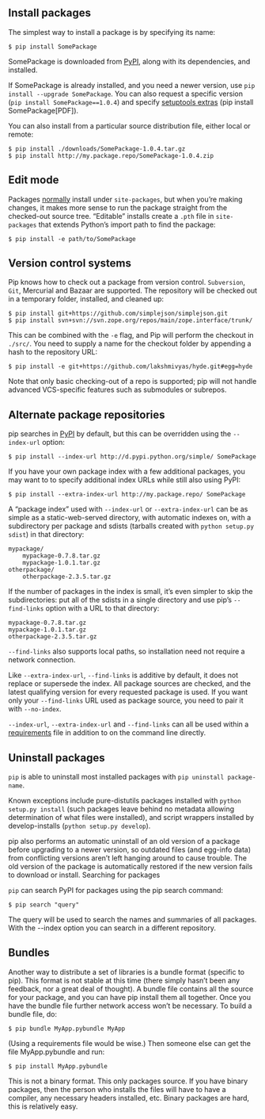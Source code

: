 ## Install packages

The simplest way to install a package is by specifying its name:

  ```shell
  $ pip install SomePackage
  ```

SomePackage is downloaded from [PyPI](http://www.pip-installer.org/en/latest/glossary.html#term-pypi), along with its dependencies, and installed.

If SomePackage is already installed, and you need a newer version, use `pip install --upgrade SomePackage`. You can also request a specific version (`pip install SomePackage==1.0.4`) and specify [setuptools extras](http://peak.telecommunity.com/DevCenter/setuptools#declaring-extras-optional-features-with-their-own-dependencies) (pip install SomePackage[PDF]).

You can also install from a particular source distribution file, either local or remote:

  ```shell
  $ pip install ./downloads/SomePackage-1.0.4.tar.gz
  $ pip install http://my.package.repo/SomePackage-1.0.4.zip
  ```

## Edit mode

Packages [normally](http://docs.python.org/install/index.html#how-installation-works) install under `site-packages`, but when you’re making changes, it makes more sense to run the package straight from the checked-out source tree. “Editable” installs create a `.pth` file in `site-packages` that extends Python’s import path to find the package:

  ```shell
  $ pip install -e path/to/SomePackage
  ```
## Version control systems

Pip knows how to check out a package from version control. `Subversion`, `Git`, Mercurial and Bazaar are supported. The repository will be checked out in a temporary folder, installed, and cleaned up:

  ```shell
  $ pip install git+https://github.com/simplejson/simplejson.git
  $ pip install svn+svn://svn.zope.org/repos/main/zope.interface/trunk/
  ```

This can be combined with the `-e` flag, and Pip will perform the checkout in `./src/`. You need to supply a name for the checkout folder by appending a hash to the repository URL:

  ```shell
  $ pip install -e git+https://github.com/lakshmivyas/hyde.git#egg=hyde
  ```

Note that only basic checking-out of a repo is supported; pip will not handle advanced VCS-specific features such as submodules or subrepos.

## Alternate package repositories

pip searches in [PyPI](http://www.pip-installer.org/en/latest/glossary.html#term-pypi) by default, but this can be overridden using the `--index-url` option:

  ```shell
  $ pip install --index-url http://d.pypi.python.org/simple/ SomePackage
  ```

If you have your own package index with a few additional packages, you may want to to specify additional index URLs while still also using PyPI:

  ```shell
  $ pip install --extra-index-url http://my.package.repo/ SomePackage
  ```

A “package index” used with `--index-url` or `--extra-index-url` can be as simple as a static-web-served directory, with automatic indexes on, with a subdirectory per package and sdists (tarballs created with `python setup.py sdist`) in that directory:

  ```shell
  mypackage/
      mypackage-0.7.8.tar.gz
      mypackage-1.0.1.tar.gz
  otherpackage/
      otherpackage-2.3.5.tar.gz
  ```
If the number of packages in the index is small, it’s even simpler to skip the subdirectories: put all of the sdists in a single directory and use pip’s `--find-links` option with a URL to that directory:

  ```shell
  mypackage-0.7.8.tar.gz
  mypackage-1.0.1.tar.gz
  otherpackage-2.3.5.tar.gz
  ```

`--find-links` also supports local paths, so installation need not require a network connection.

Like `--extra-index-url`, `--find-links` is additive by default, it does not replace or supersede the index. All package sources are checked, and the latest qualifying version for every requested package is used. If you want only your `--find-links` URL used as package source, you need to pair it with `--no-index`.

`--index-url`, `--extra-index-url` and `--find-links` can all be used within a [requirements](http://www.pip-installer.org/en/latest/requirements.html#requirements-files) file in addition to on the command line directly.

## Uninstall packages

`pip` is able to uninstall most installed packages with `pip uninstall package-name`.

Known exceptions include pure-distutils packages installed with `python setup.py install` (such packages leave behind no metadata allowing determination of what files were installed), and script wrappers installed by develop-installs (`python setup.py develop`).

pip also performs an automatic uninstall of an old version of a package before upgrading to a newer version, so outdated files (and egg-info data) from conflicting versions aren’t left hanging around to cause trouble. The old version of the package is automatically restored if the new version fails to download or install.
Searching for packages

`pip` can search PyPI for packages using the pip search command:

  ```shell
  $ pip search "query"
  ```

The query will be used to search the names and summaries of all packages. With the --index option you can search in a different repository.

## Bundles

Another way to distribute a set of libraries is a bundle format (specific to pip). This format is not stable at this time (there simply hasn’t been any feedback, nor a great deal of thought). A bundle file contains all the source for your package, and you can have pip install them all together. Once you have the bundle file further network access won’t be necessary. To build a bundle file, do:

  ```shell
  $ pip bundle MyApp.pybundle MyApp
  ```

(Using a requirements file would be wise.) Then someone else can get the file MyApp.pybundle and run:

  ```shell
  $ pip install MyApp.pybundle
  ```

This is not a binary format. This only packages source. If you have binary packages, then the person who installs the files will have to have a compiler, any necessary headers installed, etc. Binary packages are hard, this is relatively easy.

